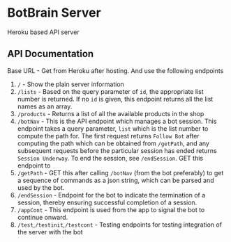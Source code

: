 # BotBrain Server
Heroku based API server

## API Documentation

Base URL - Get from Heroku after hosting. And use the following endpoints

1. `/` - Show the plain server information
2. `/lists` - Based on the query parameter of `id`, the appropriate list number is returned. If no `id` is given, this endpoint returns all the list names as an array.
3. `/products` - Returns a list of all the available products in the shop
4. `/botNav` - This is the API endpoint which manages a bot session. This endpoint takes a query parameter, `list` which is the list number to compute the path for. The first request returns `Follow Bot` after computing the path which can be obtained from `/getPath`, and any subsequent requests before the particular session has ended returns `Session Underway`. To end the session, see `/endSession`. GET this endpoint to 
5. `/getPath` - GET this after calling `/botNav` (from the bot preferably) to get a sequence of commands as a json string, which can be parsed and used by the bot.
6. `/endSession` - Endpoint for the bot to indicate the termination of a session, thereby ensuring successful completion of a session.
7. `/appCont` - This endpoint is used from the app to signal the bot to continue onward.
8. `/test`,`/testinit`,`/testcont` - Testing endpoints for testing integration of the server with the bot
